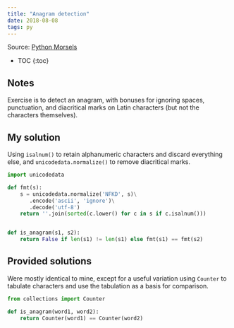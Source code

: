 ```yaml
---
title: "Anagram detection"
date: 2018-08-08
tags: py
---
```


Source: [Python Morsels](https://www.pythonmorsels.com/)

* TOC
{:toc}

## Notes

Exercise is to detect an anagram, with bonuses for ignoring spaces,
punctuation, and diacritical marks on Latin characters (but not the characters
themselves).

## My solution

Using `isalnum()` to retain alphanumeric characters and discard everything
else, and `unicodedata.normalize()` to remove diacritical marks.

```py
import unicodedata

def fmt(s):
    s = unicodedata.normalize('NFKD', s)\
       .encode('ascii', 'ignore')\
       .decode('utf-8')
    return ''.join(sorted(c.lower() for c in s if c.isalnum()))


def is_anagram(s1, s2):
    return False if len(s1) != len(s1) else fmt(s1) == fmt(s2)
```


## Provided solutions

Were mostly identical to mine, except for a useful variation using `Counter`
to tabulate characters and use the tabulation as a basis for comparison.

```py
from collections import Counter

def is_anagram(word1, word2):
    return Counter(word1) == Counter(word2)
```
